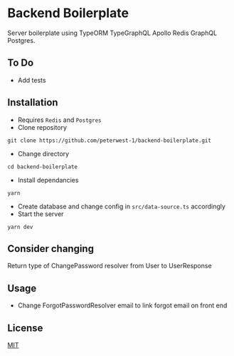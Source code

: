 # Backend Boilerplate

Server boilerplate using TypeORM TypeGraphQL Apollo Redis GraphQL Postgres.

## To Do

- Add tests


## Installation

- Requires `Redis` and `Postgres`
- Clone repository

```
git clone https://github.com/peterwest-1/backend-boilerplate.git
```

- Change directory

```
cd backend-boilerplate
```

- Install dependancies

```
yarn
```

- Create database and change config in `src/data-source.ts` accordingly
- Start the server

```
yarn dev
```

## Consider changing

Return type of ChangePassword resolver from User to UserResponse

## Usage

- Change ForgotPasswordResolver email to link forgot email on front end

## License

[MIT](https://choosealicense.com/licenses/mit/)
